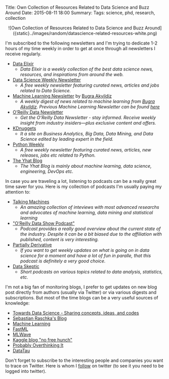 Title: Own Collection of Resources Related to Data Science and Buzz Around
Date: 2015-08-11 18:00
Summary:
Tags: science, phd, research, collection

<center>
    ![Own Collection of Resources Related to Data Science and Buzz Around]({static}../images/random/datascience-related-resources-white.png)
</center>

I'm subscribed to the following newsletters and I'm trying to dedicate 1-2 hours of my time weekly in order to get at once through all newsletters I receive regularly.

* [Data Elixir](http://dataelixir.com/)
    - *Data Elixir is a weekly collection of the best data science news, resources, and inspirations from around the web.*
* [Data Science Weekly Newsletter](http://www.datascienceweekly.org/)
    - *A free weekly newsletter featuring curated news, articles and jobs related to Data Science.*
* [Machine Learning Newsletter](http://www.mln.io/) by [Bugra Akyildiz](http://bugra.github.io/)
    - *A weekly digest of news related to machine learning from [Bugra Akyildiz](http://bugra.github.io/). Previous Machine Learning Newsletter can be found [here](http://us9.campaign-archive2.com/home/?u=6d6ec445effff06f92dee5076&id=bf55334973)*
* [O’Reilly Data Newsletter](http://www.oreilly.com/data/newsletter.html)
    - *Get the O’Reilly Data Newsletter - stay informed. Receive weekly insight from industry insiders—plus exclusive content and offers.*
* [KDnuggets](http://www.kdnuggets.com/)
    - *It a site on Business Analytics, Big Data, Data Mining, and Data Science edited by leading expert in the field.*
* [Python Weekly](http://www.pythonweekly.com/)
    - *A free weekly newsletter featuring curated news, articles, new releases, jobs etc related to Python.*
* [The Yhat Blog](http://blog.yhathq.com/)
    - *The Yhat Blog is mainly about machine learning, data science, engineering, DevOps etc.*

In case you are traveling a lot, listening to podcasts can be a really great time saver for you. Here is my collection of podcasts I'm usually paying my attention to:

* [Talking Machines](http://www.thetalkingmachines.com/)
    - *An amazing collection of inteviews with most advanced researchs and advocates of machine learning, data mining and statistical learning*
* ["O’Reilly Data Show Podcast"](http://radar.oreilly.com/tag/oreilly-data-show-podcast)
    - *Podcast provides a really good overview about the current state of the industry. Despite it can be a bit biased due to the affiliation with published, content is very interesting.*
* [Partially Derivative](http://www.partiallyderivative.com/)
    - *If you want to get weekly updates on what is going on in data science for a moment and have a lot of fun in paralle, that this podcast is definitely a very good choice.*
* [Data Skeptic](http://dataskeptic.com/)
    - *Short podcasts on various topics related to data analysis, statistics, etc.*

I'm not a big fan of monitoring blogs, I prefer to get updates on new blog post directly from authors (usually via Twitter) or via various digests and subscriptions. But most of the time blogs can be a very useful sources of knowledge:

* [Towards Data Science - Sharing concepts, ideas, and codes](https://towardsdatascience.com/)
* [Sebastian Raschka's Blog](http://sebastianraschka.com)
* [Machine Learning](https://charlesmartin14.wordpress.com)
* [FastML](http://fastml.com)
* [MLWave](http://mlwave.com)
* [Kaggle blog "no free hunch"](http://blog.kaggle.com)
* [Probably Overthinking It](http://allendowney.blogspot.com/)
* [DataTau](http://www.datatau.com/)

Don't forget to subscribe to the interesting people and companies you want to trace on Twitter. Here is whom I [follow](https://twitter.com/vdmitriyev/following) on twitter (to see it you need to be logged into twitter).
